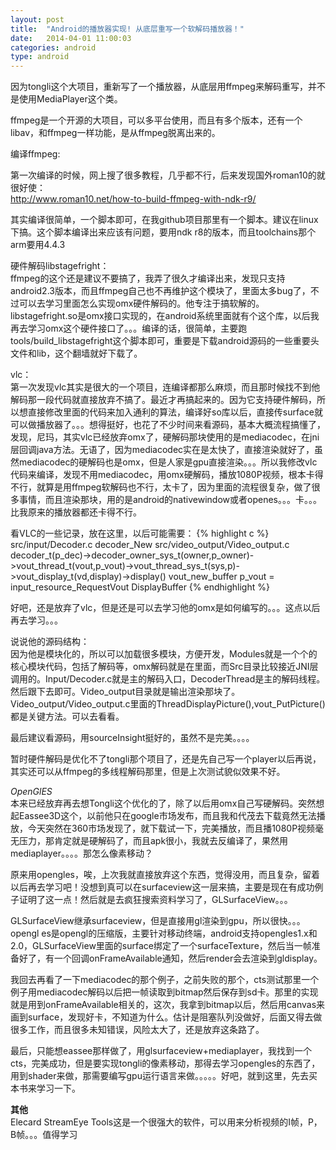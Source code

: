 ```yaml
---
layout: post
title:  "Android的播放器实现! 从底层重写一个软解码播放器！"
date:   2014-04-01 11:00:03
categories: android
type: android
---
```


因为tongli这个大项目，重新写了一个播放器，从底层用ffmpeg来解码重写，并不是使用MediaPlayer这个类。

ffmpeg是一个开源的大项目，可以多平台使用，而且有多个版本，还有一个libav，和ffmpeg一样功能，是从ffmpeg脱离出来的。


编译ffmpeg:

第一次编译的时候，网上搜了很多教程，几乎都不行，后来发现国外roman10的就很好使：  
http://www.roman10.net/how-to-build-ffmpeg-with-ndk-r9/

其实编译很简单，一个脚本即可，在我github项目那里有一个脚本。建议在linux下搞。这个脚本编译出来应该有问题，要用ndk r8的版本，而且toolchains那个arm要用4.4.3

硬件解码libstagefright：  
ffmpeg的这个还是建议不要搞了，我弄了很久才编译出来，发现只支持android2.3版本，而且ffmpeg自己也不再维护这个模块了，里面太多bug了，不过可以去学习里面怎么实现omx硬件解码的。他专注于搞软解的。libstagefright.so是omx接口实现的，在android系统里面就有个这个库，以后我再去学习omx这个硬件接口了。。。编译的话，很简单，主要跑tools/build_libstagefright这个脚本即可，重要是下载android源码的一些重要头文件和lib，这个翻墙就好下载了。

vlc：  
第一次发现vlc其实是很大的一个项目，连编译都那么麻烦，而且那时候找不到他解码那一段代码就直接放弃不搞了。最近才再搞起来的。因为它支持硬件解码，所以想直接修改里面的代码来加入通利的算法，编译好so库以后，直接传surface就可以做播放器了。。。想得挺好，也花了不少时间来看源码，基本大概流程搞懂了，发现，尼玛，其实vlc已经放弃omx了，硬解码那块使用的是mediacodec，在jni层回调java方法。无语了，因为mediacodec实在是太快了，直接渲染就好了，虽然mediacodec的硬解码也是omx，但是人家是gpu直接渲染。。。所以我修改vlc代码来编译，发现不用mediacodec，用omx硬解码，播放1080P视频，根本卡得不行，就算是用ffmpeg软解码也不行，太卡了，因为里面的流程很复杂，做了很多事情，而且渲染那块，用的是android的nativewindow或者openes。。。卡。。。比我原来的播放器都还卡得不行。

看VLC的一些记录，放在这里，以后可能需要：
{% highlight c %}
src/input/Decoder.c    decoder_New
src/video_output/Video_output.c
decoder_t(p_dec)->decoder_owner_sys_t(owner,p_owner)->vout_thread_t(vout,p_vout)->vout_thread_sys_t(sys,p)->vout_display_t(vd,display)->display()
vout_new_buffer
p_vout = input_resource_RequestVout
DisplayBuffer
{% endhighlight %}

好吧，还是放弃了vlc，但是还是可以去学习他的omx是如何编写的。。。这点以后再去学习。。。

说说他的源码结构：  
因为他是模块化的，所以可以加载很多模块，方便开发，Modules就是一个个的核心模块代码，包括了解码等，omx解码就是在里面，而Src目录比较接近JNI层调用的。Input/Decoder.c就是主的解码入口，DecoderThread是主的解码线程。然后跟下去即可。Video_output目录就是输出渲染那块了。Video_output/Video_output.c里面的ThreadDisplayPicture(),vout_PutPicture()都是关键方法。可以去看看。

最后建议看源码，用sourceInsight挺好的，虽然不是完美。。。。

暂时硬件解码是优化不了tongli那个项目了，还是先自己写一个player以后再说，其实还可以从ffmpeg的多线程解码那里，但是上次测试貌似效果不好。

*OpenGlES*  
本来已经放弃再去想Tongli这个优化的了，除了以后用omx自己写硬解码。突然想起Eassee3D这个，以前他只在google市场发布，而且我和代茂去下载竟然无法播放，今天突然在360市场发现了，就下载试一下，完美播放，而且播1080P视频毫无压力，那肯定就是硬解码了，而且apk很小，我就去反编译了，果然用mediaplayer。。。。那怎么像素移动？

原来用opengles，唉，上次我就直接放弃这个东西，觉得没用，而且复杂，留着以后再去学习吧！没想到真可以在surfaceview这一层来搞，主要是现在有成功例子证明了这一点！然后就是去疯狂搜索资料学习了，GLSurfaceView。。。

GLSurfaceView继承surfaceview，但是直接用gl渲染到gpu，所以很快。。。opengl es是opengl的压缩版，主要针对移动终端，android支持opengles1.x和2.0，GLSurfaceView里面的surface绑定了一个surfaceTexture，然后当一帧准备好了，有一个回调onFrameAvailable通知，然后render会去渲染到gldisplay。

我回去再看了一下mediacodec的那个例子，之前失败的那个，cts测试那里一个例子用mediacodec解码以后把一帧读取到bitmap然后保存到sd卡。那里的实现就是用到onFrameAvailable相关的，这次，我拿到bitmap以后，然后用canvas来画到surface，发现好卡，不知道为什么。估计是阻塞队列没做好，后面又得去做很多工作，而且很多未知错误，风险太大了，还是放弃这条路了。

最后，只能想eassee那样做了，用glsurfaceview+mediaplayer，我找到一个cts，完美成功，但是要实现tongli的像素移动，那得去学习opengles的东西了，用到shader来做，那需要编写gpu运行语言来做。。。。。好吧，就到这里，先去买本书来学习一下。


**其他**  
Elecard StreamEye Tools这是一个很强大的软件，可以用来分析视频的I帧，P，B帧。。。值得学习